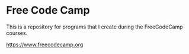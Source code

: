 # **Free Code Camp**

This is a repository for programs that I create during the FreeCodeCamp courses.

<https://www.freecodecamp.org>
